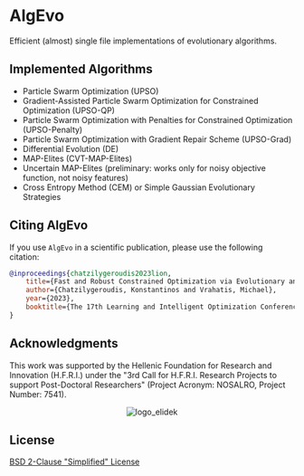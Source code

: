 # AlgEvo

Efficient (almost) single file implementations of evolutionary algorithms.

## Implemented Algorithms

- Particle Swarm Optimization (UPSO)
- Gradient-Assisted Particle Swarm Optimization for Constrained Optimization (UPSO-QP)
- Particle Swarm Optimization with Penalties for Constrained Optimization (UPSO-Penalty)
- Particle Swarm Optimization with Gradient Repair Scheme (UPSO-Grad)
- Differential Evolution (DE)
- MAP-Elites (CVT-MAP-Elites)
- Uncertain MAP-Elites (preliminary: works only for noisy objective function, not noisy features)
- Cross Entropy Method (CEM) or Simple Gaussian Evolutionary Strategies

## Citing AlgEvo

If you use `AlgEvo` in a scientific publication, please use the following citation:

```bibtex
@inproceedings{chatzilygeroudis2023lion,
    title={Fast and Robust Constrained Optimization via Evolutionary and Quadratic Programming},
    author={Chatzilygeroudis, Konstantinos and Vrahatis, Michael},
    year={2023},
    booktitle={The 17th Learning and Intelligent Optimization Conference (LION)}
}
```

## Acknowledgments

This work was supported by the Hellenic Foundation for Research and Innovation (H.F.R.I.) under the "3rd Call for H.F.R.I. Research Projects to support Post-Doctoral Researchers" (Project Acronym: NOSALRO, Project Number: 7541).

<center>

![logo_elidek](https://www.elidek.gr/wp-content/themes/elidek/images/elidek_logo_en.png)

</center>

<!-- <center>
<img src="https://nosalro.github.io/images/logo_elidek.png" alt="logo_elidek" width="50%"/>
</center> -->

## License

[BSD 2-Clause "Simplified" License](https://opensource.org/license/bsd-2-clause/)

